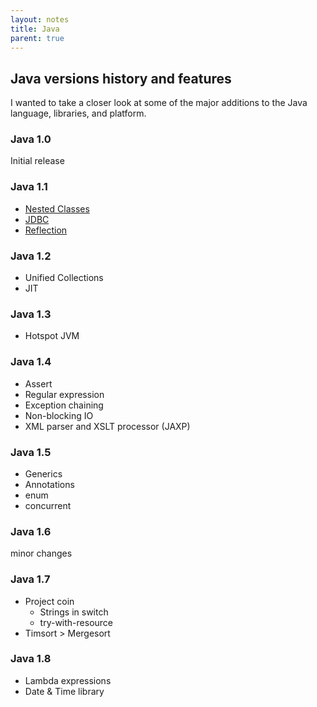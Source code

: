```yaml
---
layout: notes
title: Java
parent: true
---
```


## Java versions history and features

I wanted to take a closer look at some of the major additions to the Java language, libraries, and platform.

### Java 1.0

Initial release

### Java 1.1

* [Nested Classes](./nested-classes.html)
* [JDBC](./jdbc.html)
* [Reflection](./reflection.html)

### Java 1.2

* Unified Collections
* JIT

### Java 1.3

* Hotspot JVM

### Java 1.4

* Assert
* Regular expression
* Exception chaining
* Non-blocking IO
* XML parser and XSLT processor (JAXP)

### Java 1.5

* Generics
* Annotations
* enum
* concurrent

### Java 1.6

minor changes

### Java 1.7

* Project coin
  * Strings in switch
  * try-with-resource  
* Timsort > Mergesort

### Java 1.8

* Lambda expressions
* Date & Time library
